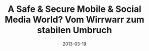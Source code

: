 ---
abstract: ''
authors:
- Thomas Grechenig
date: '2013-03-19'
featured: false
publication_types:
- '0'
publishDate: '2013-03-19'
title: A Safe & Secure Mobile & Social Media World? Vom Wirrwarr zum stabilen Umbruch
url_pdf: ''
---
